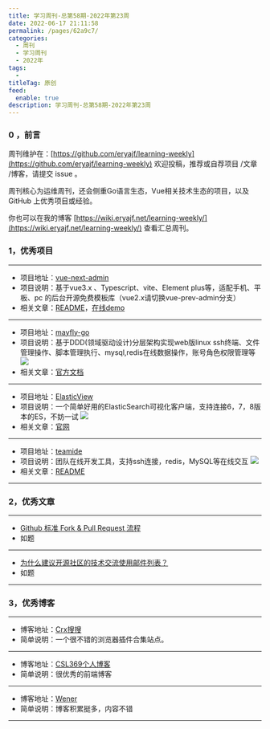 ```yaml
---
title: 学习周刊-总第58期-2022年第23周
date: 2022-06-17 21:11:58
permalink: /pages/62a9c7/
categories:
  - 周刊
  - 学习周刊
  - 2022年
tags:
  -
titleTag: 原创
feed:
  enable: true
description: 学习周刊-总第58期-2022年第23周
---
```


### 0 ，前言

周刊维护在：[https://github.com/eryajf/learning-weekly](https://github.com/eryajf/learning-weekly)  欢迎投稿，推荐或自荐项目 /文章 /博客，请提交 issue 。

周刊核心为运维周刊，还会侧重Go语言生态，Vue相关技术生态的项目，以及 GitHub 上优秀项目或经验。

你也可以在我的博客 [https://wiki.eryajf.net/learning-weekly/](https://wiki.eryajf.net/learning-weekly/) 查看汇总周刊。


### 1，优秀项目

---
- 项目地址：[vue-next-admin](https://gitee.com/lyt-top/vue-next-admin "vue-next-admin")
- 项目说明：基于vue3.x 、Typescript、vite、Element plus等，适配手机、平板、pc 的后台开源免费模板库（vue2.x请切换vue-prev-admin分支）
- 相关文章：[README](https://gitee.com/lyt-top/vue-next-admin/blob/master/README.md)，[在线demo](https://lyt-top.gitee.io/vue-next-admin-preview/#/home)
---
- 项目地址：[mayfly-go](https://gitee.com/objs/mayfly-go "mayfly-go")
- 项目说明：基于DDD(领域驱动设计)分层架构实现web版linux ssh终端、文件管理操作、脚本管理执行、mysql,redis在线数据操作，账号角色权限管理等
  ![](http://t.eryajf.net/imgs/2022/05/ae374c5bdb1076f6.jpg)
- 相关文章：[官方文档](https://objs.gitee.io/mayfly-go-docs/)
---
- 项目地址：[ElasticView](https://github.com/1340691923/ElasticView)
- 项目说明：一个简单好用的ElasticSearch可视化客户端，支持连接6，7，8版本的ES，不妨一试
  ![](http://t.eryajf.net/imgs/2022/05/7b609a87299e221e.png)
- 相关文章：[官网](www.elastic-view.cn/)
---
- 项目地址：[teamide](https://github.com/team-ide/teamide)
- 项目说明：团队在线开发工具，支持ssh连接，redis，MySQL等在线交互
  ![](http://t.eryajf.net/imgs/2022/05/78576e15909690a9.png)
- 相关文章：[README](https://github.com/team-ide/teamide#readme)
---

### 2，优秀文章

---
- [Github 标准 Fork & Pull Request 流程](https://aaronflower.github.io/essays/github-fork-pull-workflow.html)
- 如题
---
- [为什么建议开源社区的技术交流使用邮件列表？](https://mp.weixin.qq.com/s/Lze1XZtrywpC8H2A66bGwQ)
- 如题
---

### 3，优秀博客

---
- 博客地址：[Crx搜搜](https://www.crxsoso.com/)
- 简单说明：一个很不错的浏览器插件合集站点。
---
- 博客地址：[CSL369个人博客](https://csl369.gitee.io/)
- 简单说明：很优秀的前端博客
---
- 博客地址：[Wener](https://wener.me/)
- 简单说明：博客积累挺多，内容不错
---